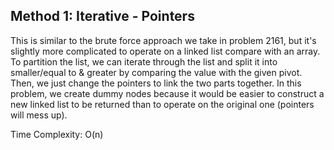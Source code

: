 ## Method 1: Iterative - Pointers

This is similar to the brute force approach we take in problem 2161, but it's slightly more complicated to operate on a linked list compare with an array. To partition the list, we can iterate through the list and split it into smaller/equal to & greater by comparing the value with the given pivot. Then, we just change the pointers to link the two parts together. In this problem, we create dummy nodes because it would be easier to construct a new linked list to be returned than to operate on the original one (pointers will mess up). </br>

Time Complexity: O(n)
